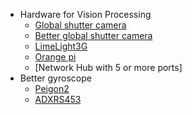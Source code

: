 - Hardware for Vision Processing
    - [Global shutter camera](https://www.amazon.com/Arducam-Distortion-Microphones-Computer-Raspberry/dp/B096M5DKY6/ref=sr_1_2_sspa?crid=2TPYT64EPUVF8&dib=eyJ2IjoiMSJ9.bDp-BH4E8d7xnQOtTbL2NPv-Z0CshyRKUAfs0YR_mOiSjowF40E07tTyvM-2V1Lq035uBrZfEtVuKDyCLzjFnnldRQsAqfVxhwLAEOnpG3BHY8HEH1blUlwrNo7ulD0cmHbdnKQdioCi1ghGD8LP1DPN3us7Xpw8VK8HzdSWC0Zy8S0STf43CDEO_Xz2iqFyVpKKr09PyMuVV-N39mt95rUX6xY7rikppDExGGrcHZU.W_coRIsVOFjQg8GP0Rlqu1VGvZurbJCAFLsKgrX_EZE&dib_tag=se&keywords=global%2Bshutter%2Bcamera&qid=1713474148&sprefix=global%2Bshutter%2Bcamera%2Caps%2C108&sr=8-2-spons&sp_csd=d2lkZ2V0TmFtZT1zcF9hdGY&th=1v)
    - [Better global shutter camera](https://www.adafruit.com/product/5702)
    - [LimeLight3G](https://limelightvision.io/products/limelight-3g)
    - [Orange pi](https://www.amazon.com/dp/B0BN15SS83?ref=myi_title_dp&th=1)
    - [Network Hub with 5 or more ports]
- Better gyroscope
    - [Peigon2](https://store.ctr-electronics.com/pigeon-2/)
    - [ADXRS453](https://www.analog.com/en/products/adxrs453.html)
